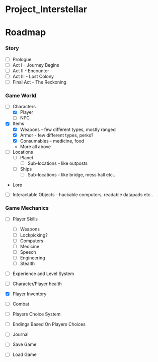 # Project_Interstellar

# Roadmap

### Story
* [ ] Prologue
* [ ] Act I - Journey Begins
* [ ] Act II - Encounter
* [ ] Act III - Lost Colony
* [ ] Final Act - The Reckoning

### Game World
* [ ] Characters
    * [X] Player
    * [ ] NPC
* [X] Items
    * [X] Weapons - few different types, mostly ranged
    * [X] Armor - few different types, perks?
    * [X] Consumables - medicine, food
    * [ ](Optional) More all above
* [ ] Locations
    * [ ] Planet 
        * [ ] Sub-locations - like outposts
    * [ ] Ships
        * [ ] Sub-locations - like bridge, mess hall etc..
* [ ](optional) Lore
* [ ] Interactable Objects - hackable computers, readable datapads etc..
 

### Game Mechanics
* [ ] Player Skills
    * [ ] Weapons
    * [ ] Lockpicking?
    * [ ] Computers
    * [ ] Medicine
    * [ ] Speech
    * [ ] Engineering
    * [ ] Stealth
* [ ] Experience and Level System
* [ ] Character/Player health
* [X] Player Inventory
* [ ] Combat
* [ ] Players Choice System
 * [ ] Endings Based On Players Choices
* [ ] Journal

* [ ] Save Game
* [ ] Load Game




    
